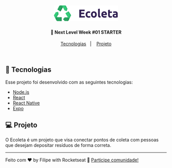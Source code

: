 <h1 align="center">
    <img alt="Ecoleta" title="#delicinha" src="gitimages/logo.svg" width="200px" />
</h1>

<h4 align="center">
  🚀 Next Level Week #01 STARTER
</h4>


<p align="center">
  <a href="#rocket-tecnologias">Tecnologias</a>&nbsp;&nbsp;&nbsp;|&nbsp;&nbsp;&nbsp;
  <a href="#-projeto">Projeto</a>
</p>

<br>

## :rocket: Tecnologias

Esse projeto foi desenvolvido com as seguintes tecnologias:

- [Node.js](https://nodejs.org/en/)
- [React](https://reactjs.org)
- [React Native](https://facebook.github.io/react-native/)
- [Expo](https://expo.io/)

## 💻 Projeto

O Ecoleta é um projeto que visa conectar pontos de coleta com pessoas que desejam depositar resíduos de forma correta.

---

Feito com ♥ by Filipe with Rocketseat :wave: [Participe comunidade!](https://discordapp.com/invite/gCRAFhc)
